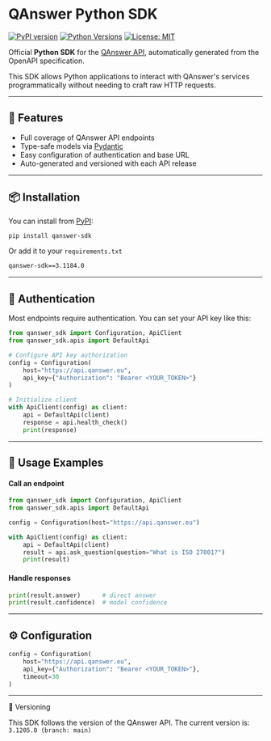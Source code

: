 # QAnswer Python SDK

[![PyPI version](https://badge.fury.io/py/qanswer-sdk.svg)](https://pypi.org/project/qanswer-sdk/)
[![Python Versions](https://img.shields.io/pypi/pyversions/qanswer-sdk.svg)](https://pypi.org/project/qanswer-sdk/)
[![License: MIT](https://img.shields.io/badge/License-MIT-yellow.svg)](LICENSE)

Official **Python SDK** for the [QAnswer API](https://qanswer.eu), automatically generated from the OpenAPI specification.

This SDK allows Python applications to interact with QAnswer's services programmatically without needing to craft raw HTTP requests.

---

## 🚀 Features

- Full coverage of QAnswer API endpoints  
- Type-safe models via [Pydantic](https://docs.pydantic.dev)  
- Easy configuration of authentication and base URL  
- Auto-generated and versioned with each API release  

---

## 📦 Installation

You can install from [PyPI](https://pypi.org/project/qanswer-sdk/):

```bash
pip install qanswer-sdk
```


Or add it to your `requirements.txt`

```txt
qanswer-sdk==3.1184.0
```

---

## 🔑 Authentication

Most endpoints require authentication. You can set your API key like this:
```python
from qanswer_sdk import Configuration, ApiClient
from qanswer_sdk.apis import DefaultApi

# Configure API key authorization
config = Configuration(
    host="https://api.qanswer.eu",
    api_key={"Authorization": "Bearer <YOUR_TOKEN>"}
)

# Initialize client
with ApiClient(config) as client:
    api = DefaultApi(client)
    response = api.health_check()
    print(response)
```

---

## 📖 Usage Examples

#### Call an endpoint

```python
from qanswer_sdk import Configuration, ApiClient
from qanswer_sdk.apis import DefaultApi

config = Configuration(host="https://api.qanswer.eu")

with ApiClient(config) as client:
    api = DefaultApi(client)
    result = api.ask_question(question="What is ISO 27001?")
    print(result)
```

#### Handle responses

```python
print(result.answer)      # direct answer
print(result.confidence)  # model confidence
```

---

## ⚙️ Configuration

```python
config = Configuration(
    host="https://api.qanswer.eu",
    api_key={"Authorization": "Bearer <YOUR_TOKEN>"},
    timeout=30
)
```

---

📌 Versioning

This SDK follows the version of the QAnswer API.
The current version is: `3.1205.0 (branch: main)`